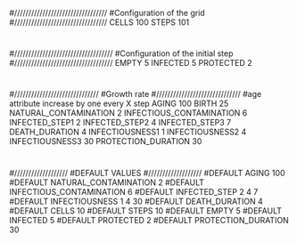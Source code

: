 #/////////////////////////////////
#Configuration of the grid
#/////////////////////////////////
CELLS 100
STEPS 101
#
#///////////////////////////////////
#Configuration of the initial step
#///////////////////////////////////
EMPTY 5
INFECTED 5
PROTECTED 2
#
#//////////////////////////////
#Growth rate
#//////////////////////////////
#age attribute increase by one every X step
AGING 100
BIRTH 25
NATURAL_CONTAMINATION 2
INFECTIOUS_CONTAMINATION 6
INFECTED_STEP1 2
INFECTED_STEP2 4
INFECTED_STEP3 7
DEATH_DURATION 4
INFECTIOUSNESS1 1
INFECTIOUSNESS2 4
INFECTIOUSNESS3 30
PROTECTION_DURATION 30
#
#
#///////////////////
#DEFAULT VALUES
#///////////////////
#DEFAULT AGING 100
#DEFAULT NATURAL_CONTAMINATION 2
#DEFAULT INFECTIOUS_CONTAMINATION 6
#DEFAULT INFECTED_STEP 2 4 7
#DEFAULT INFECTIOUSNESS 1 4 30
#DEFAULT DEATH_DURATION 4
#DEFAULT CELLS 10
#DEFAULT STEPS 10
#DEFAULT EMPTY 5
#DEFAULT INFECTED 5
#DEFAULT PROTECTED 2
#DEFAULT PROTECTION_DURATION 30
